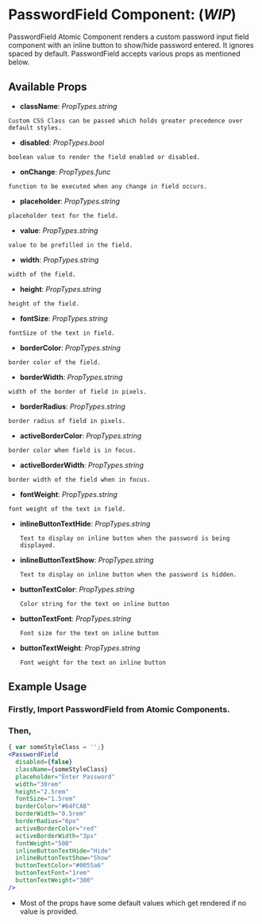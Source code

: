 # PasswordField Component: (**_WIP_**)

PasswordField Atomic Component renders a custom password input field component with an inline button to show/hide password entered. It ignores spaced by default. PasswordField accepts various props as mentioned below.

## Available Props

* **className**: *PropTypes.string* 

```Custom CSS Class can be passed which holds greater precedence over default styles.```

* **disabled**: *PropTypes.bool*

```boolean value to render the field enabled or disabled.```

* **onChange**: *PropTypes.func*

```function to be executed when any change in field occurs.```

* **placeholder**: *PropTypes.string*

```placeholder text for the field.```

* **value**: *PropTypes.string*

```value to be prefilled in the field.```

* **width**: *PropTypes.string*

```width of the field.```

* **height**: *PropTypes.string*

```height of the field.```

* **fontSize**: *PropTypes.string*

```fontSize of the text in field.```

* **borderColor**: *PropTypes.string*

```border color of the field.```

* **borderWidth**: *PropTypes.string*

```width of the border of field in pixels.```

* **borderRadius**: *PropTypes.string* 

```border radius of field in pixels.```

* **activeBorderColor**: *PropTypes.string* 

```border color when field is in focus.```

* **activeBorderWidth**: *PropTypes.string*

```border width of the field when in focus.```

* **fontWeight**: *PropTypes.string*

```font weight of the text in field.```

* **inlineButtonTextHide**: *PropTypes.string*

  ```Text to display on inline button when the password is being displayed.```


* **inlineButtonTextShow**: *PropTypes.string*

  ```Text to display on inline button when the password is hidden.```

* **buttonTextColor**: *PropTypes.string*

  ```Color string for the text on inline button```

* **buttonTextFont**: *PropTypes.string*

  ```Font size for the text on inline button```

* **buttonTextWeight**: *PropTypes.string*

  ```Font weight for the text on inline button```

## Example Usage

### Firstly, Import PasswordField from Atomic Components.

### Then,

``` jsx
{ var someStyleClass = '';}
<PasswordField 
  disabled={false} 
  className={someStyleClass}
  placeholder="Enter Password" 
  width="30rem" 
  height="2.5rem" 
  fontSize="1.5rem" 
  borderColor="#64FCAB" 
  borderWidth="0.5rem" 
  borderRadius="6px" 
  activeBorderColor="red" 
  activeBorderWidth="3px" 
  fontWeight="500" 
  inlineButtonTextHide="Hide"
  inlineButtonTextShow="Show"
  buttonTextColor="#0055a6"
  buttonTextFont="1rem"
  buttonTextWeight="300"
/>
```

* Most of the props have some default values which get rendered if no value is provided. 